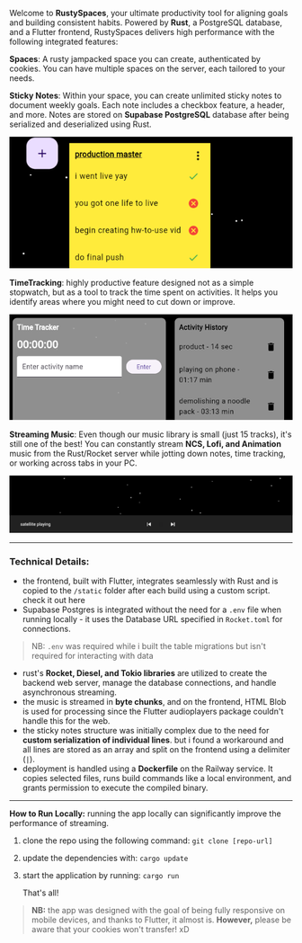 Welcome to **RustySpaces**, your ultimate productivity tool for aligning goals and building consistent habits. Powered by **Rust**, a PostgreSQL database, and a Flutter frontend, RustySpaces delivers high performance with the following integrated features:


**Spaces**: A rusty jampacked space you can create, authenticated by cookies. You can have multiple spaces on the server, each tailored to your needs.

**Sticky Notes**: Within your space, you can create unlimited sticky notes to document weekly goals. Each note includes a checkbox feature, a header, and more. Notes are stored on **Supabase PostgreSQL** database after being serialized and deserialized using Rust.

![sticky notes](images/sticky-notes.png)


**TimeTracking**: highly productive feature designed not as a simple stopwatch, but as a tool to track the time spent on activities. It helps you identify areas where you might need to cut down or improve.

![time tracking](images/time-track.png)

**Streaming Music**: Even though our music library is small (just 15 tracks), it's still one of the best! You can constantly stream **NCS, Lofi, and Animation** music from the Rust/Rocket server while jotting down notes, time tracking, or working across tabs in your PC.

![music streaming](images/music-streaming.png)

<hr>

### **Technical Details:**

-   the frontend, built with Flutter, integrates seamlessly with Rust and is copied to the `/static` folder after each build using a custom script. check it out here
-   Supabase Postgres is integrated without the need for a `.env` file when running locally - it uses the Database URL specified in `Rocket.toml` for connections.

> NB: `.env` was required while i built the table migrations but isn't required for interacting with data

-   rust's **Rocket, Diesel, and Tokio libraries** are utilized to create the backend web server, manage the database connections, and handle asynchronous streaming.
-   the music is streamed in **byte chunks**, and on the frontend, HTML Blob is used for processing since the Flutter audioplayers package couldn't handle this for the web.
-   the sticky notes structure was initially complex due to the need for **custom serialization of individual lines**. but i found a workaround and all lines are stored as an array and split on the frontend using a delimiter (`|`).
-   deployment is handled using a **Dockerfile** on the Railway service. It copies selected files, runs build commands like a local environment, and grants permission to execute the compiled binary.

<hr>


**How to Run Locally:** running the app locally can significantly improve the performance of streaming.

1.  clone the repo using the following command:
    `git clone [repo-url]` 
    
2.  update the dependencies with:
    `cargo update` 
    
3.  start the application by running:
    `cargo run` 
    
    That's all!

> **NB:** the app was designed with the goal of being fully responsive on mobile devices, and thanks to Flutter, it almost is. **However,** please be aware that your cookies won't transfer! xD
